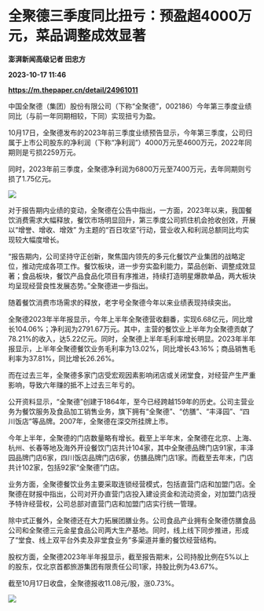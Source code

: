 # 全聚德三季度同比扭亏：预盈超4000万元，菜品调整成效显著
**澎湃新闻高级记者 田忠方**

**2023-10-17 11:46**

**https://m.thepaper.cn/detail/24961011**

中国全聚德（集团）股份有限公司（下称“全聚德”，002186）今年第三季度业绩同比（与前一年同期相较，下同）实现扭亏为盈。

10月17日，全聚德发布的2023年前三季度业绩预告显示，今年第三季度，公司归属于上市公司股东的净利润（下称“净利润”）4000万元至4600万元，2022年同期则是亏损2259万元。

同时，2023年前三季度，全聚德净利润为6800万元至7400万元，去年同期则亏损了1.75亿元。

![](https://imagecloud.thepaper.cn/thepaper/image/274/458/307.png)

对于报告期内业绩的变动，全聚德在公告中指出，一方面，2023年以来，我国餐饮消费需求大幅释放，餐饮市场明显回升，第三季度公司抓住机会抢收创效，开展以“增誉、增收、增效” 为主题的“百日攻坚”行动，营业收入和利润总额同比均实现较大幅度增长。

“报告期内，公司坚持守正创新，聚焦国内领先的多元化餐饮产业集团的战略定位，推动完成各项工作。餐饮板块，进一步夯实盈利能力，菜品创新、调整成效显著；食品板块，餐饮产品食品化项目有序推进，持续打造明星爆款单品，两大板块均呈现经营良性发展态势。”全聚德进一步指出。

随着餐饮消费市场需求的释放，老字号全聚德今年以来业绩表现持续突出。

全聚德2023年半年报显示，今年上半年全聚德营收翻番，实现6.68亿元，同比增长104.06%；净利润为2791.67万元。其中，主营的餐饮业上半年为全聚德贡献了78.21%的收入，达5.22亿元。同时，全聚德上半年毛利率增长明显。2023年半年报显示，上半年全聚德餐饮业务毛利率为13.02%，同比增长43.16%；商品销售毛利率为37.81%，同比增长26.26%。

而在过去三年，全聚德多家门店受宏观因素影响闭店或关闭堂食，对经营产生严重影响，导致六年赚的抵不上过去三年亏的。

公开资料显示，“全聚德”创建于1864年，至今已经跨越159年的历史。公司主营业务为餐饮服务及食品加工销售业务，旗下拥有“全聚德”、“仿膳”、“丰泽园”、“四川饭店”等品牌。2007年，全聚德在深交所挂牌上市。

今年上半年，全聚德的门店数量略有增长。截至上半年末，全聚德在北京、上海、杭州、长春等地及海外开设餐饮门店共计104家，其中全聚德品牌门店91家，丰泽园品牌门店6家，四川饭店品牌门店6家，仿膳品牌门店1家。而截至去年末，门店共计102家，包括92家“全聚德”门店。

业务方面，全聚德餐饮业务主要采取连锁经营模式，包括直营门店和加盟门店。全聚德在财报中指出，公司对开办直营门店投入建设资金和流动资金，对加盟门店授予特许经营权，公司总部对直营门店和加盟门店实行统一管理。

除中式正餐外，全聚德还在大力拓展团膳业务。公司食品产业拥有全聚德仿膳食品公司和全聚德三元金星食品公司两大生产基地。同时，线上线下同步推进，形成了“堂食、线上双平台外卖及非堂食业务”多渠道并重的餐饮经营结构。

股权方面，全聚德2023年半年报显示，截至报告期末，公司持股比例在5%以上的股东，仅北京首都旅游集团有限责任公司1家，持股比例为43.67%。

截至10月17日收盘，全聚德报收11.08元/股，涨0.73%。

![](https://imagecloud.thepaper.cn/thepaper/image/274/458/308.png)